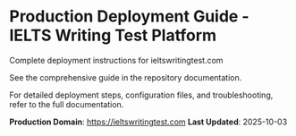 # Production Deployment Guide - IELTS Writing Test Platform

Complete deployment instructions for ieltswritingtest.com

See the comprehensive guide in the repository documentation.

For detailed deployment steps, configuration files, and troubleshooting, refer to the full documentation.

**Production Domain**: https://ieltswritingtest.com
**Last Updated**: 2025-10-03
